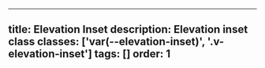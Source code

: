 <!--
 *              Copyright (c) 2025 Visa, Inc.
 *
 * Licensed under the Apache License, Version 2.0 (the "License");
 * you may not use this file except in compliance with the License.
 * You may obtain a copy of the License at
 *
 *         http://www.apache.org/licenses/LICENSE-2.0
 *
 * Unless required by applicable law or agreed to in writing, software
 * distributed under the License is distributed on an "AS IS" BASIS,
 * WITHOUT WARRANTIES OR CONDITIONS OF ANY KIND, either express or implied.
 * See the License for the specific language governing permissions and
 * limitations under the License.
 *
 -->
---
title: Elevation Inset
description: Elevation inset class
classes: ['var(--elevation-inset)', '.v-elevation-inset']
tags: []
order: 1
---

<div class="box" style="box-shadow: var(--elevation-inset);">
</div>
<div class="squircle" style="box-shadow: var(--elevation-inset);">
</div>
<div class="circle" style="box-shadow: var(--elevation-inset);">
</div>
